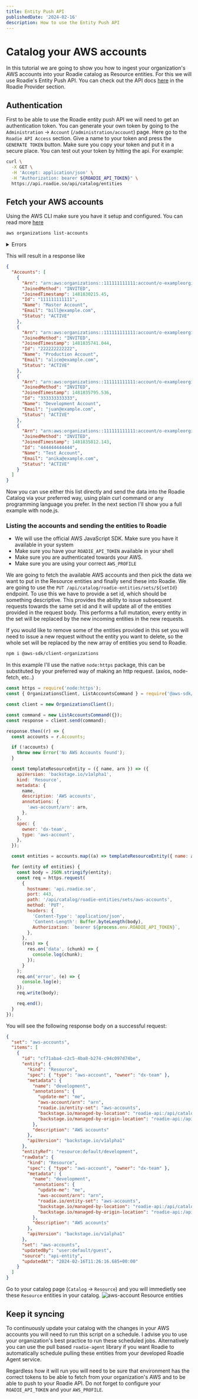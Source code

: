 ```yaml
---
title: Entity Push API
publishedDate: '2024-02-16'
description: How to use the Entity Push API
---
```


# Catalog your AWS accounts

In this tutorial we are going to show you how to ingest your organization's AWS accounts into your Roadie catalog as Resource entities. For this we will use Roadie's Entity Push API. You can check out the API docs [here](/docs/api/catalog/) in the Roadie Provider section.

## Authentication

First to be able to use the Roadie entity push API we will need to get an authentication token. You can generate your own token by going to the `Administration` -> `Account` (`/administration/account`) page. Here go to the `Roadie API Access` section. Give a name to your token and press the `GENERATE TOKEN` button.
Make sure you copy your token and put it in a secure place.
You can test out your token by hitting the api. For example:

```bash
curl \
  -X GET \
  -H 'Accept: application/json' \
  -H "Authorization: bearer ${ROADIE_API_TOKEN}" \
  https://api.roadie.so/api/catalog/entities
```

## Fetch your AWS accounts

Using the AWS CLI make sure you have it setup and configured. You can read more [here](https://docs.aws.amazon.com/cli/v1/userguide/cli-chap-welcome.html)

```bash
aws organizations list-accounts
```

<details>
<summary>Errors</summary>

If you encounter the following error make sure you have the proper permissions configured for yourself and check if you are using your correct AWS_PROFILE

`An error occurred (AccessDeniedException) when calling the ListAccounts operation: You don't have permissions to access this resource.`

</details>

This will result in a response like

```json
{
  "Accounts": [
    {
      "Arn": "arn:aws:organizations::111111111111:account/o-exampleorgid/111111111111",
      "JoinedMethod": "INVITED",
      "JoinedTimestamp": 1481830215.45,
      "Id": "111111111111",
      "Name": "Master Account",
      "Email": "bill@example.com",
      "Status": "ACTIVE"
    },
    {
      "Arn": "arn:aws:organizations::111111111111:account/o-exampleorgid/222222222222",
      "JoinedMethod": "INVITED",
      "JoinedTimestamp": 1481835741.044,
      "Id": "222222222222",
      "Name": "Production Account",
      "Email": "alice@example.com",
      "Status": "ACTIVE"
    },
    {
      "Arn": "arn:aws:organizations::111111111111:account/o-exampleorgid/333333333333",
      "JoinedMethod": "INVITED",
      "JoinedTimestamp": 1481835795.536,
      "Id": "333333333333",
      "Name": "Development Account",
      "Email": "juan@example.com",
      "Status": "ACTIVE"
    },
    {
      "Arn": "arn:aws:organizations::111111111111:account/o-exampleorgid/444444444444",
      "JoinedMethod": "INVITED",
      "JoinedTimestamp": 1481835812.143,
      "Id": "444444444444",
      "Name": "Test Account",
      "Email": "anika@example.com",
      "Status": "ACTIVE"
    }
  ]
}
```

Now you can use either this list directly and send the data into the Roadie Catalog via your preferred way, using plain curl command or any programming language you prefer. In the next section I'll show you a full example with node.js.

### Listing the accounts and sending the entities to Roadie

- We will use the official AWS JavaScript SDK. Make sure you have it available in your system
- Make sure you have your `ROADIE_API_TOKEN` available in your shell
- Make sure you are authenticated towards your AWS.
- Make sure you are using your correct `AWS_PROFILE`

We are going to fetch the available AWS accounts and then pick the data we want to put in the Resource entities and finally send these into Roadie. We are going to use the `PUT /api/catalog/roadie-entities/sets/${setId}` endpoint. To use this we have to provide a set id, which should be something descriptive. This provides the ability to issue subsequent requests towards the same set id and it will update all of the entities provided in the request body. This performs a full mutation, every entity in the set will be replaced by the new incoming entities in the new requests.

If you would like to remove some of the entities provided in this set you will need to issue a new request without the entity you want to delete, so the whole set will be replaced by the new array of entities you send to Roadie.

```bash
npm i @aws-sdk/client-organizations
```

In this example I'll use the native `node:https` package, this can be substituted by your preferred way of making an http request. (axios, node-fetch, etc..)

```js
const https = require('node:https');
const { OrganizationsClient, ListAccountsCommand } = require('@aws-sdk/client-organizations');

const client = new OrganizationsClient();

const command = new ListAccountsCommand({});
const response = client.send(command);

response.then((r) => {
  const accounts = r.Accounts;

  if (!accounts) {
    throw new Error('No AWS Accounts found');
  }

  const templateResourceEntity = ({ name, arn }) => ({
    apiVersion: 'backstage.io/v1alpha1',
    kind: 'Resource',
    metadata: {
      name,
      description: 'AWS accounts',
      annotations: {
        'aws-account/arn': arn,
      },
    },
    spec: {
      owner: 'dx-team',
      type: 'aws-account',
    },
  });

  const entities = accounts.map((a) => templateResourceEntity({ name: a.Name, arn: a.Arn }));

  for (entity of entities) {
    const body = JSON.stringify(entity);
    const req = https.request(
      {
        hostname: 'api.roadie.so',
        port: 443,
        path: '/api/catalog/roadie-entities/sets/aws-accounts',
        method: 'PUT',
        headers: {
          'Content-Type': 'application/json',
          'Content-Length': Buffer.byteLength(body),
          Authorization: `bearer ${process.env.ROADIE_API_TOKEN}`,
        },
      },
      (res) => {
        res.on('data', (chunk) => {
          console.log(chunk);
        });
      }
    );
    req.on('error', (e) => {
      console.log(e);
    });
    req.write(body);

    req.end();
  }
});
```

You will see the following response body on a successful request:

```json
{
  "set": "aws-accounts",
  "items": [
    {
      "id": "cf71aba4-c2c5-4ba8-b274-c94c097d74be",
      "entity": {
        "kind": "Resource",
        "spec": { "type": "aws-account", "owner": "dx-team" },
        "metadata": {
          "name": "development",
          "annotations": {
            "update-me": "me",
            "aws-account/arn": "arn",
            "roadie.io/entity-set": "aws-accounts",
            "backstage.io/managed-by-location": "roadie-api:/api/catalog/roadie-entities/entities/by-ref/resource%3Adefault%2Fdevelopment",
            "backstage.io/managed-by-origin-location": "roadie-api:/api/catalog/roadie-entities/entities"
          },
          "description": "AWS accounts"
        },
        "apiVersion": "backstage.io/v1alpha1"
      },
      "entityRef": "resource:default/development",
      "rawData": {
        "kind": "Resource",
        "spec": { "type": "aws-account", "owner": "dx-team" },
        "metadata": {
          "name": "development",
          "annotations": {
            "update-me": "me",
            "aws-account/arn": "arn",
            "roadie.io/entity-set": "aws-accounts",
            "backstage.io/managed-by-location": "roadie-api:/api/catalog/roadie-entities/entities/by-ref/resource%3Adefault%2Fdevelopment",
            "backstage.io/managed-by-origin-location": "roadie-api:/api/catalog/roadie-entities/entities"
          },
          "description": "AWS accounts"
        },
        "apiVersion": "backstage.io/v1alpha1"
      },
      "set": "aws-accounts",
      "updatedBy": "user:default/guest",
      "source": "api-entity",
      "updatedAt": "2024-02-16T11:26:16.685+00:00"
    }
  ]
}
```

Go to your catalog page (`Catalog` -> `Resource`) and you will immedietly see these `Resource` entities in your catalog.
![aws-account Resource entities](aws-accounts-in-catalog.png)

## Keep it syncing

To continuously update your catalog with the changes in your AWS accounts you will need to run this script on a schedule. I advise you to use your organization's best practice to run these scheduled jobs. Alternatively you can use the pull based `roadie-agent` library if you want Roadie to automatically schedule pulling these entities from your developed Roadie Agent service.

Regardless how it will run you will need to be sure that environment has the correct tokens to be able to fetch from your organization's AWS and to be able to push to your Roadie API. Do not forget to configure your `ROADIE_API_TOKEN` and your `AWS_PROFILE`.
